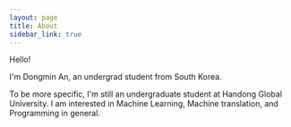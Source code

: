 ```yaml
---
layout: page
title: About
sidebar_link: true
---
```


Hello!

I'm Dongmin An, an undergrad student from South Korea.


<p class="message">
    To be more specific, I'm still an undergraduate student at Handong Global University. I am interested in Machine Learning, Machine translation, and Programming in general. 
</p>


